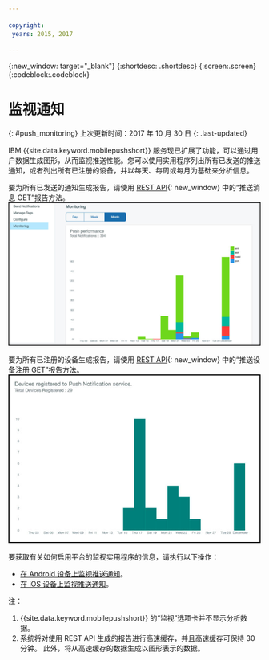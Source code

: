 ```yaml
---

copyright:
 years: 2015, 2017

---
```


{:new_window: target="_blank"}
{:shortdesc: .shortdesc}
{:screen:.screen}
{:codeblock:.codeblock}

# 监视通知 
{: #push_monitoring}
上次更新时间：2017 年 10 月 30 日
{: .last-updated}


IBM {{site.data.keyword.mobilepushshort}} 服务现已扩展了功能，可以通过用户数据生成图形，从而监视推送性能。您可以使用实用程序列出所有已发送的推送通知，或者列出所有已注册的设备，并以每天、每周或每月为基础来分析信息。

要为所有已发送的通知生成报告，请使用 [REST API](https://imfpush.{DomainName}/imfpush/#!/messages/get_apps_applicationId_messages_report){: new_window} 中的“推送消息 GET”报告方法。 
	![“已发送的通知”报告](images/monitoring_messages.jpg)


要为所有已注册的设备生成报告，请使用 [REST API](https://imfpush.{DomainName}/imfpush/#!/devices/get_apps_applicationId_devices_report){: new_window} 中的“推送设备注册 GET”报告方法。
	![“已注册的设备”报告](images/monitoring_devices.jpg)

要获取有关如何启用平台的监视实用程序的信息，请执行以下操作：

 - [在 Android 设备上监视推送通知](https://github.com/ibm-bluemix-mobile-services/bms-clientsdk-android-push/tree/Doc#monitoring)。
 - [在 iOS 设备上监视推送通知](https://github.com/ibm-bluemix-mobile-services/bms-clientsdk-swift-push/tree/Doc#enable-monitoring)。

注：

1. {{site.data.keyword.mobilepushshort}} 的“监视”选项卡并不显示分析数据。
2. 系统将对使用 REST API 生成的报告进行高速缓存，并且高速缓存可保持 30 分钟。
此外，将从高速缓存的数据生成以图形表示的数据。
 



 
